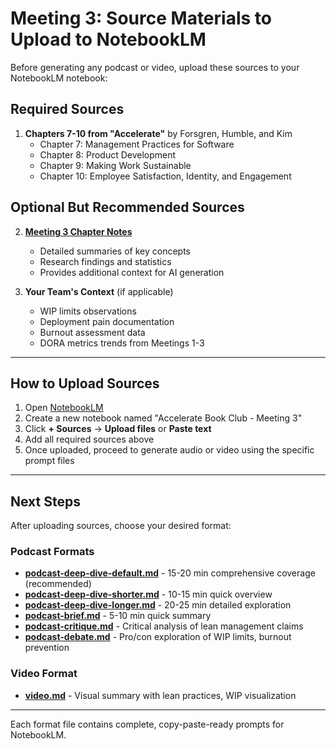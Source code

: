 # Meeting 3: Source Materials to Upload to NotebookLM

Before generating any podcast or video, upload these sources to your NotebookLM notebook:

## Required Sources

1. **Chapters 7-10 from "Accelerate"** by Forsgren, Humble, and Kim
   - Chapter 7: Management Practices for Software
   - Chapter 8: Product Development
   - Chapter 9: Making Work Sustainable
   - Chapter 10: Employee Satisfaction, Identity, and Engagement

## Optional But Recommended Sources

2. **[Meeting 3 Chapter Notes](../../meetings/meeting-3/chapter-notes.md)**
   - Detailed summaries of key concepts
   - Research findings and statistics
   - Provides additional context for AI generation

3. **Your Team's Context** (if applicable)
   - WIP limits observations
   - Deployment pain documentation
   - Burnout assessment data
   - DORA metrics trends from Meetings 1-3

---

## How to Upload Sources

1. Open [NotebookLM](https://notebooklm.google.com)
2. Create a new notebook named "Accelerate Book Club - Meeting 3"
3. Click **+ Sources** → **Upload files** or **Paste text**
4. Add all required sources above
5. Once uploaded, proceed to generate audio or video using the specific prompt files

---

## Next Steps

After uploading sources, choose your desired format:

### Podcast Formats
- **[podcast-deep-dive-default.md](podcast-deep-dive-default.md)** - 15-20 min comprehensive coverage (recommended)
- **[podcast-deep-dive-shorter.md](podcast-deep-dive-shorter.md)** - 10-15 min quick overview
- **[podcast-deep-dive-longer.md](podcast-deep-dive-longer.md)** - 20-25 min detailed exploration
- **[podcast-brief.md](podcast-brief.md)** - 5-10 min quick summary
- **[podcast-critique.md](podcast-critique.md)** - Critical analysis of lean management claims
- **[podcast-debate.md](podcast-debate.md)** - Pro/con exploration of WIP limits, burnout prevention

### Video Format
- **[video.md](video.md)** - Visual summary with lean practices, WIP visualization

---

Each format file contains complete, copy-paste-ready prompts for NotebookLM.
